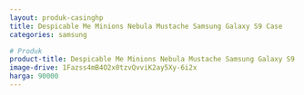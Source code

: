 ```yaml
---
layout: produk-casinghp
title: Despicable Me Minions Nebula Mustache Samsung Galaxy S9 Case
categories: samsung

# Produk
product-title: Despicable Me Minions Nebula Mustache Samsung Galaxy S9 Case
image-drive: 1Fazss4mB4O2x0tzvQvviK2ay5Xy-6i2x
harga: 90000
---
```

